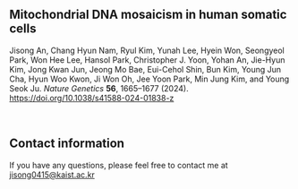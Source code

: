 ## Mitochondrial DNA mosaicism in human somatic cells
Jisong An, Chang Hyun Nam, Ryul Kim, Yunah Lee, Hyein Won, Seongyeol Park, Won Hee Lee, Hansol Park, Christopher J. Yoon, Yohan An, Jie-Hyun Kim, Jong Kwan Jun, Jeong Mo Bae, Eui-Cehol Shin, Bun Kim, Young Jun Cha, Hyun Woo Kwon, Ji Won Oh, Jee Yoon Park, Min Jung Kim, and Young Seok Ju. _Nature Genetics_ **56**, 1665–1677 (2024). https://doi.org/10.1038/s41588-024-01838-z

<br/>

## Contact information
If you have any questions, please feel free to contact me at jisong0415@kaist.ac.kr
